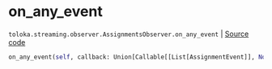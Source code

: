 # on_any_event
`toloka.streaming.observer.AssignmentsObserver.on_any_event` | [Source code](https://github.com/Toloka/toloka-kit/blob/v1.2.0/src/streaming/observer.py#L389)

```python
on_any_event(self, callback: Union[Callable[[List[AssignmentEvent]], None], Callable[[List[AssignmentEvent]], Awaitable[None]]])
```

